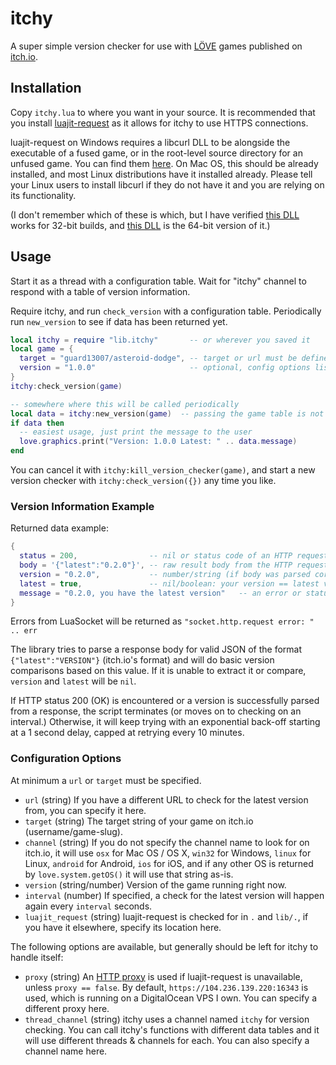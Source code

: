 # itchy

A super simple version checker for use with [LÖVE](https://love2d.org) games
published on [itch.io](https://itch.io/).

## Installation

Copy `itchy.lua` to where you want in your source. It is recommended that you
install [luajit-request](https://github.com/LPGhatguy/luajit-request) as it
allows for itchy to use HTTPS connections.

luajit-request on Windows requires a libcurl DLL to be alongside the executable
of a fused game, or in the root-level source directory for an unfused game. You
can find them [here](https://curl.haxx.se/download.html). On Mac OS, this should
be already installed, and most Linux distributions have it installed already.
Please tell your Linux users to install libcurl if they do not have it and you
are relying on its functionality.

(I don't remember which of these is which, but I have verified
[this DLL](https://mega.nz/#!EMVA3brL!7D8rycffbEU2qem6N_JTeuZOdwGwOl-zp3Z3wgGpKXQ)
works for 32-bit builds, and
[this DLL](https://mega.nz/#!5Md0jbBK!9KpcPQnN0hVtYd5_OzjNoQWf5wFJ7rG7SfPuSaMMQCU)
is the 64-bit version of it.)

## Usage

Start it as a thread with a configuration table. Wait for "itchy" channel to
respond with a table of version information.

Require itchy, and run `check_version` with a configuration table. Periodically
run `new_version` to see if data has been returned yet.

```lua
local itchy = require "lib.itchy"       -- or wherever you saved it
local game = {
  target = "guard13007/asteroid-dodge", -- target or url must be defined
  version = "1.0.0"                     -- optional, config options listed below
}
itchy:check_version(game)

-- somewhere where this will be called periodically
local data = itchy:new_version(game)  -- passing the game table is not necessary
if data then
  -- easiest usage, just print the message to the user
  love.graphics.print("Version: 1.0.0 Latest: " .. data.message)
end
```

You can cancel it with `itchy:kill_version_checker(game)`, and start a new
version checker with `itchy:check_version({})` any time you like.

### Version Information Example

Returned data example:

```lua
{
  status = 200,                -- nil or status code of an HTTP request
  body = '{"latest":"0.2.0"}', -- raw result body from the HTTP request
  version = "0.2.0",           -- number/string (if body was parsed correctly)
  latest = true,               -- nil/boolean: your version == latest version?
  message = "0.2.0, you have the latest version"   -- an error or status message
}
```

Errors from LuaSocket will be returned as `"socket.http.request error: " .. err`

The library tries to parse a response body for valid JSON of the format
`{"latest":"VERSION"}` (itch.io's format) and will do basic version comparisons
based on this value. If it is unable to extract it or compare, `version` and
`latest` will be `nil`.

If HTTP status 200 (OK) is encountered or a version is successfully parsed from
a response, the script terminates (or moves on to checking on an interval.)
Otherwise, it will keep trying with an exponential back-off starting at a 1
second delay, capped at retrying every 10 minutes.

### Configuration Options

At minimum a `url` or `target` must be specified.

* `url` (string) If you have a different URL to check for the latest version
  from, you can specify it here.
* `target` (string) The target string of your game on itch.io
  (username/game-slug).
* `channel` (string) If you do not specify the channel name to look for on
  itch.io, it will use `osx` for Mac OS / OS X, `win32` for Windows, `linux` for
  Linux, `android` for Android, `ios` for iOS, and if any other OS is returned
  by `love.system.getOS()` it will use that string as-is.
* `version` (string/number) Version of the game running right now.
* `interval` (number) If specified, a check for the latest version will happen
  again every `interval` seconds.
* `luajit_request` (string) luajit-request is checked for in `.` and `lib/.`, if
  you have it elsewhere, specify its location here.

The following options are available, but generally should be left for itchy to
handle itself:

* `proxy` (string) An [HTTP proxy](https://github.com/Guard13007/insecure-proxy)
  is used if luajit-request is unavailable, unless `proxy == false`. By default,
  `https://104.236.139.220:16343` is used, which is running on a DigitalOcean
  VPS I own. You can specify a different proxy here.
* `thread_channel` (string) itchy uses a channel named `itchy` for version
  checking. You can call itchy's functions with different data tables and it
  will use different threads & channels for each. You can also specify a channel
  name here.
